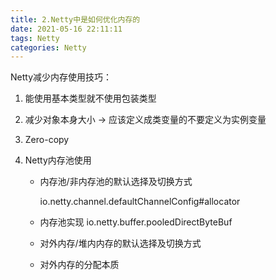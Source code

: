 ```yaml
---
title: 2.Netty中是如何优化内存的
date: 2021-05-16 22:11:11
tags: Netty
categories: Netty
---
```


Netty减少内存使用技巧：

1. 能使用基本类型就不使用包装类型

2. 减少对象本身大小 -> 应该定义成类变量的不要定义为实例变量

3. Zero-copy

4. Netty内存池使用

   * 内存池/非内存池的默认选择及切换方式

     io.netty.channel.defaultChannelConfig#allocator

   * 内存池实现 io.netty.buffer.pooledDirectByteBuf

   * 对外内存/堆内内存的默认选择及切换方式

   * 对外内存的分配本质
